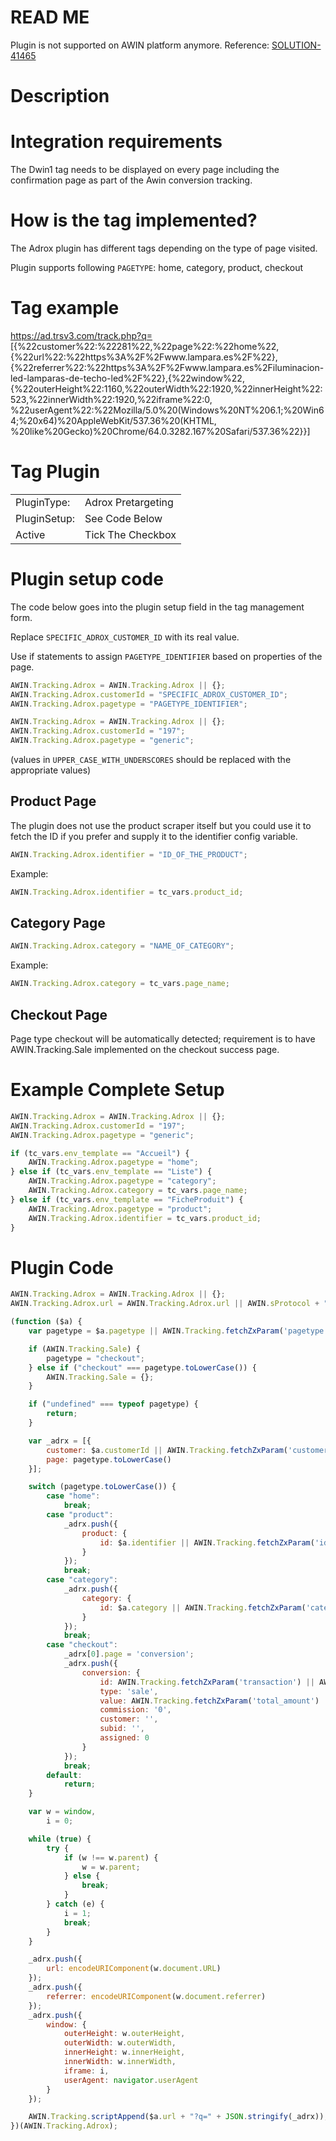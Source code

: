 # READ ME

Plugin is not supported on AWIN platform anymore. Reference:
[SOLUTION-41465](https://jira.awin.com/browse/SOLUTION-41465)

# Description

# Integration requirements

The Dwin1 tag needs to be displayed on every page including the
confirmation page as part of the Awin conversion tracking.

# How is the tag implemented?

The Adrox plugin has different tags depending on the type of page
visited.

Plugin supports following `PAGETYPE`: home, category, product, checkout

# Tag example

<https://ad.trsv3.com/track.php?q=>\[{%22customer%22:%22281%22,%22page%22:%22home%22,{%22url%22:%22https%3A%2F%2Fwww.lampara.es%2F%22},{%22referrer%22:%22https%3A%2F%2Fwww.lampara.es%2Filuminacion-led-lamparas-de-techo-led%2F%22},{%22window%22,{%22outerHeight%22:1160,%22outerWidth%22:1920,%22innerHeight%22:523,%22innerWidth%22:1920,%22iframe%22:0,
%22userAgent%22:%22Mozilla/5.0%20(Windows%20NT%206.1;%20Win64;%20x64)%20AppleWebKit/537.36%20(KHTML,
%20like%20Gecko)%20Chrome/64.0.3282.167%20Safari/537.36%22}}\]

# Tag Plugin

|              |                    |
|--------------|--------------------|
| PluginType:  | Adrox Pretargeting |
| PluginSetup: | See Code Below     |
| Active       | Tick The Checkbox  |

# Plugin setup code

The code below goes into the plugin setup field in the tag management
form.

Replace `SPECIFIC_ADROX_CUSTOMER_ID` with its real value.

Use if statements to assign `PAGETYPE_IDENTIFIER` based on properties of
the page.


``` javascript
AWIN.Tracking.Adrox = AWIN.Tracking.Adrox || {};
AWIN.Tracking.Adrox.customerId = "SPECIFIC_ADROX_CUSTOMER_ID";
AWIN.Tracking.Adrox.pagetype = "PAGETYPE_IDENTIFIER";
```





``` javascript
AWIN.Tracking.Adrox = AWIN.Tracking.Adrox || {};
AWIN.Tracking.Adrox.customerId = "197";
AWIN.Tracking.Adrox.pagetype = "generic";
```



(values in `UPPER_CASE_WITH_UNDERSCORES` should be replaced with the
appropriate values)

## Product Page

The plugin does not use the product scraper itself but you could use it
to fetch the ID if you prefer and supply it to the identifier config
variable.


``` javascript
AWIN.Tracking.Adrox.identifier = "ID_OF_THE_PRODUCT";
```



Example:


``` javascript
AWIN.Tracking.Adrox.identifier = tc_vars.product_id;
```




## Category Page


``` javascript
AWIN.Tracking.Adrox.category = "NAME_OF_CATEGORY";
```



Example:


``` javascript
AWIN.Tracking.Adrox.category = tc_vars.page_name;
```




## Checkout Page

Page type checkout will be automatically detected; requirement is to
have AWIN.Tracking.Sale implemented on the checkout success page.

# Example Complete Setup


``` javascript
AWIN.Tracking.Adrox = AWIN.Tracking.Adrox || {};
AWIN.Tracking.Adrox.customerId = "197";
AWIN.Tracking.Adrox.pagetype = "generic";

if (tc_vars.env_template == "Accueil") {
    AWIN.Tracking.Adrox.pagetype = "home";
} else if (tc_vars.env_template == "Liste") {
    AWIN.Tracking.Adrox.pagetype = "category";
    AWIN.Tracking.Adrox.category = tc_vars.page_name;
} else if (tc_vars.env_template == "FicheProduit") {
    AWIN.Tracking.Adrox.pagetype = "product";
    AWIN.Tracking.Adrox.identifier = tc_vars.product_id;
}
```


# Plugin Code


``` javascript
AWIN.Tracking.Adrox = AWIN.Tracking.Adrox || {};
AWIN.Tracking.Adrox.url = AWIN.Tracking.Adrox.url || AWIN.sProtocol + "ad.trsv3.com/track.php";

(function ($a) {
    var pagetype = $a.pagetype || AWIN.Tracking.fetchZxParam('pagetype');

    if (AWIN.Tracking.Sale) {
        pagetype = "checkout";
    } else if ("checkout" === pagetype.toLowerCase()) {
        AWIN.Tracking.Sale = {};
    }

    if ("undefined" === typeof pagetype) {
        return;
    }

    var _adrx = [{
        customer: $a.customerId || AWIN.Tracking.fetchZxParam('customerId'),
        page: pagetype.toLowerCase()
    }];

    switch (pagetype.toLowerCase()) {
        case "home":
            break;
        case "product":
            _adrx.push({
                product: {
                    id: $a.identifier || AWIN.Tracking.fetchZxParam('identifier')
                }
            });
            break;
        case "category":
            _adrx.push({
                category: {
                    id: $a.category || AWIN.Tracking.fetchZxParam('category')
                }
            });
            break;
        case "checkout":
            _adrx[0].page = 'conversion';
            _adrx.push({
                conversion: {
                    id: AWIN.Tracking.fetchZxParam('transaction') || AWIN.Tracking.Sale.orderRef,
                    type: 'sale',
                    value: AWIN.Tracking.fetchZxParam('total_amount') || AWIN.Tracking.Sale.amount,
                    commission: '0',
                    customer: '',
                    subid: '',
                    assigned: 0
                }
            });
            break;
        default:
            return;
    }

    var w = window,
        i = 0;

    while (true) {
        try {
            if (w !== w.parent) {
                w = w.parent;
            } else {
                break;
            }
        } catch (e) {
            i = 1;
            break;
        }
    }

    _adrx.push({
        url: encodeURIComponent(w.document.URL)
    });
    _adrx.push({
        referrer: encodeURIComponent(w.document.referrer)
    });
    _adrx.push({
        window: {
            outerHeight: w.outerHeight,
            outerWidth: w.outerWidth,
            innerHeight: w.innerHeight,
            innerWidth: w.innerWidth,
            iframe: i,
            userAgent: navigator.userAgent
        }
    });

    AWIN.Tracking.scriptAppend($a.url + "?q=" + JSON.stringify(_adrx));
})(AWIN.Tracking.Adrox);
```

